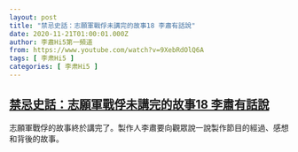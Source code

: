```yaml
---
layout: post
title: "禁忌史話：志願軍戰俘未講完的故事18 李肅有話說"
date: 2020-11-21T01:00:01.000Z
author: 李肅Hi5第一頻道
from: https://www.youtube.com/watch?v=9XebRdOlQ6A
tags: [ 李肃Hi5 ]
categories: [ 李肃Hi5 ]
---
```

<!--1605920401000-->
[禁忌史話：志願軍戰俘未講完的故事18 李肅有話說](https://www.youtube.com/watch?v=9XebRdOlQ6A)
------

<div>
志願軍戰俘的故事終於講完了。製作人李肅要向觀眾說一說製作節目的經過、感想和背後的故事。
</div>

